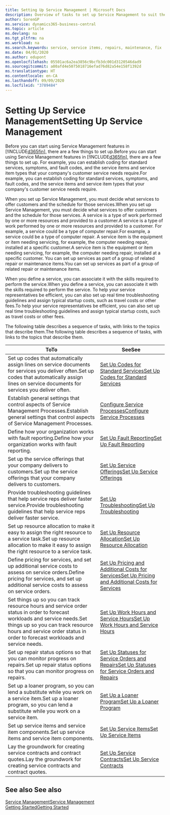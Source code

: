 ```yaml
---
title: Setting Up Service Management | Microsoft Docs
description: Overview of tasks to set up Service Management to suit the way that your organizations manages its services.
author: SorenGP
ms.service: dynamics365-business-central
ms.topic: article
ms.devlang: na
ms.tgt_pltfrm: na
ms.workload: na
ms.search.keywords: service, service items, repairs, maintenance, fix
ms.date: 04/01/2020
ms.author: edupont
ms.openlocfilehash: 05501ac6a2ea3856c9bcfb3dc001d3120546dad9
ms.sourcegitcommit: a80afd4e5075018716efad76d82a54e158f1392d
ms.translationtype: HT
ms.contentlocale: en-CA
ms.lasthandoff: 09/09/2020
ms.locfileid: "3789484"
---
```

# <a name="setting-up-service-management"></a><span data-ttu-id="785ac-103">Setting Up Service Management</span><span class="sxs-lookup"><span data-stu-id="785ac-103">Setting Up Service Management</span></span>
<span data-ttu-id="785ac-104">Before you can start using Service Management features in [!INCLUDE[d365fin](includes/d365fin_md.md)], there are a few things to set up.</span><span class="sxs-lookup"><span data-stu-id="785ac-104">Before you can start using Service Management features in [!INCLUDE[d365fin](includes/d365fin_md.md)], there are a few things to set up.</span></span> <span data-ttu-id="785ac-105">For example, you can establish coding for standard services, symptoms, and fault codes, and the service items and service item types that your company's customer service needs require.</span><span class="sxs-lookup"><span data-stu-id="785ac-105">For example, you can establish coding for standard services, symptoms, and fault codes, and the service items and service item types that your company's customer service needs require.</span></span>  

<span data-ttu-id="785ac-106">When you set up Service Management, you must decide what services to offer customers and the schedule for those services.</span><span class="sxs-lookup"><span data-stu-id="785ac-106">When you set up Service Management, you must decide what services to offer customers and the schedule for those services.</span></span> <span data-ttu-id="785ac-107">A service is a type of work performed by one or more resources and provided to a customer.</span><span class="sxs-lookup"><span data-stu-id="785ac-107">A service is a type of work performed by one or more resources and provided to a customer.</span></span> <span data-ttu-id="785ac-108">For example, a service could be a type of computer repair.</span><span class="sxs-lookup"><span data-stu-id="785ac-108">For example, a service could be a type of computer repair.</span></span> <span data-ttu-id="785ac-109">A service item is the equipment or item needing servicing, for example, the computer needing repair, installed at a specific customer.</span><span class="sxs-lookup"><span data-stu-id="785ac-109">A service item is the equipment or item needing servicing, for example, the computer needing repair, installed at a specific customer.</span></span> <span data-ttu-id="785ac-110">You can set up services as part of a group of related repair or maintenance items.</span><span class="sxs-lookup"><span data-stu-id="785ac-110">You can set up services as part of a group of related repair or maintenance items.</span></span>  
  
<span data-ttu-id="785ac-111">When you define a service, you can associate it with the skills required to perform the service.</span><span class="sxs-lookup"><span data-stu-id="785ac-111">When you define a service, you can associate it with the skills required to perform the service.</span></span> <span data-ttu-id="785ac-112">To help your service representatives be efficient, you can also set up real time troubleshooting guidelines and assign typical startup costs, such as travel costs or other fees.</span><span class="sxs-lookup"><span data-stu-id="785ac-112">To help your service representatives be efficient, you can also set up real time troubleshooting guidelines and assign typical startup costs, such as travel costs or other fees.</span></span>  

<span data-ttu-id="785ac-113">The following table describes a sequence of tasks, with links to the topics that describe them.</span><span class="sxs-lookup"><span data-stu-id="785ac-113">The following table describes a sequence of tasks, with links to the topics that describe them.</span></span>  
  
| <span data-ttu-id="785ac-114">To</span><span class="sxs-lookup"><span data-stu-id="785ac-114">To</span></span> | <span data-ttu-id="785ac-115">See</span><span class="sxs-lookup"><span data-stu-id="785ac-115">See</span></span> |
| --- | --- |
| <span data-ttu-id="785ac-116">Set up codes that automatically assign lines on service documents for services you deliver often.</span><span class="sxs-lookup"><span data-stu-id="785ac-116">Set up codes that automatically assign lines on service documents for services you deliver often.</span></span> |[<span data-ttu-id="785ac-117">Set Up Codes for Standard Services</span><span class="sxs-lookup"><span data-stu-id="785ac-117">Set Up Codes for Standard Services</span></span>](service-how-setup-service-coding.md)|
| <span data-ttu-id="785ac-118">Establish general settings that control aspects of Service Management Processes.</span><span class="sxs-lookup"><span data-stu-id="785ac-118">Establish general settings that control aspects of Service Management Processes.</span></span>|[<span data-ttu-id="785ac-119">Configure Service Processes</span><span class="sxs-lookup"><span data-stu-id="785ac-119">Configure Service Processes</span></span>](service-setup-service-processes.md)|
| <span data-ttu-id="785ac-120">Define how your organization works with fault reporting.</span><span class="sxs-lookup"><span data-stu-id="785ac-120">Define how your organization works with fault reporting.</span></span> |[<span data-ttu-id="785ac-121">Set Up Fault Reporting</span><span class="sxs-lookup"><span data-stu-id="785ac-121">Set Up Fault Reporting</span></span>](service-how-setup-fault-reporting.md) |
| <span data-ttu-id="785ac-122">Set up the service offerings that your company delivers to customers.</span><span class="sxs-lookup"><span data-stu-id="785ac-122">Set up the service offerings that your company delivers to customers.</span></span>|[<span data-ttu-id="785ac-123">Set Up Service Offerings</span><span class="sxs-lookup"><span data-stu-id="785ac-123">Set Up Service Offerings</span></span>](service-how-setup-service-offerings.md)|
| <span data-ttu-id="785ac-124">Provide troubleshooting guidelines that help service reps deliver faster service.</span><span class="sxs-lookup"><span data-stu-id="785ac-124">Provide troubleshooting guidelines that help service reps deliver faster service.</span></span> |[<span data-ttu-id="785ac-125">Set Up Troubleshooting</span><span class="sxs-lookup"><span data-stu-id="785ac-125">Set Up Troubleshooting</span></span>](service-how-setup-troubleshooting.md) |
| <span data-ttu-id="785ac-126">Set up resource allocation to make it easy to assign the right resource to a service task.</span><span class="sxs-lookup"><span data-stu-id="785ac-126">Set up resource allocation to make it easy to assign the right resource to a service task.</span></span> |[<span data-ttu-id="785ac-127">Set Up Resource Allocation</span><span class="sxs-lookup"><span data-stu-id="785ac-127">Set Up Resource Allocation</span></span>](service-how-setup-resource-allocation.md) |
| <span data-ttu-id="785ac-128">Define pricing for services, and set up additional service costs to assess on service orders.</span><span class="sxs-lookup"><span data-stu-id="785ac-128">Define pricing for services, and set up additional service costs to assess on service orders.</span></span> |[<span data-ttu-id="785ac-129">Set Up Pricing and Additional Costs for Services</span><span class="sxs-lookup"><span data-stu-id="785ac-129">Set Up Pricing and Additional Costs for Services</span></span>](service-how-setup-service-costs-pricing.md)|
| <span data-ttu-id="785ac-130">Set things up so you can track resource hours and service order status in order to forecast workloads and service needs.</span><span class="sxs-lookup"><span data-stu-id="785ac-130">Set things up so you can track resource hours and service order status in order to forecast workloads and service needs.</span></span>|[<span data-ttu-id="785ac-131">Set Up Work Hours and Service Hours</span><span class="sxs-lookup"><span data-stu-id="785ac-131">Set Up Work Hours and Service Hours</span></span>](service-how-setup-work-service-hours.md)|
| <span data-ttu-id="785ac-132">Set up repair status options so that you can monitor progress on repairs.</span><span class="sxs-lookup"><span data-stu-id="785ac-132">Set up repair status options so that you can monitor progress on repairs.</span></span> | [<span data-ttu-id="785ac-133">Set Up Statuses for Service Orders and Repairs</span><span class="sxs-lookup"><span data-stu-id="785ac-133">Set Up Statuses for Service Orders and Repairs</span></span>](service-order-repair-status.md)|
| <span data-ttu-id="785ac-134">Set up a loaner program, so you can lend a substitute while you work on a service item.</span><span class="sxs-lookup"><span data-stu-id="785ac-134">Set up a loaner program, so you can lend a substitute while you work on a service item.</span></span> |[<span data-ttu-id="785ac-135">Set Up a Loaner Program</span><span class="sxs-lookup"><span data-stu-id="785ac-135">Set Up a Loaner Program</span></span>](service-how-setup-loaner-program.md) |
| <span data-ttu-id="785ac-136">Set up service items and service item components.</span><span class="sxs-lookup"><span data-stu-id="785ac-136">Set up service items and service item components.</span></span> |[<span data-ttu-id="785ac-137">Set Up Service Items</span><span class="sxs-lookup"><span data-stu-id="785ac-137">Set Up Service Items</span></span>](service-how-setup-service-items.md) |
| <span data-ttu-id="785ac-138">Lay the groundwork for creating service contracts and contract quotes.</span><span class="sxs-lookup"><span data-stu-id="785ac-138">Lay the groundwork for creating service contracts and contract quotes.</span></span> |[<span data-ttu-id="785ac-139">Set Up Service Contracts</span><span class="sxs-lookup"><span data-stu-id="785ac-139">Set Up Service Contracts</span></span>](service-how-setup-service-contracts.md) |

## <a name="see-also"></a><span data-ttu-id="785ac-140">See also </span><span class="sxs-lookup"><span data-stu-id="785ac-140">See also</span></span>
[<span data-ttu-id="785ac-141">Service Management</span><span class="sxs-lookup"><span data-stu-id="785ac-141">Service Management</span></span>](service-service.md)  
[<span data-ttu-id="785ac-142">Getting Started</span><span class="sxs-lookup"><span data-stu-id="785ac-142">Getting Started</span></span>](product-get-started.md)  

